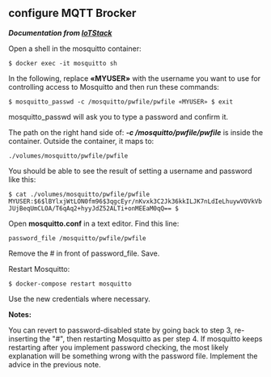 ## configure MQTT Brocker

***Documentation from [IoTStack](https://sensorsiot.github.io/IOTstack/Containers/Mosquitto/)***

Open a shell in the mosquitto container:

``
$ docker exec -it mosquitto sh
``

In the following, replace **«MYUSER»** with the username you want to use for controlling access to Mosquitto and then run these commands:

``
$ mosquitto_passwd -c /mosquitto/pwfile/pwfile «MYUSER» $ exit
``

mosquitto_passwd will ask you to type a password and confirm it.

The path on the right hand side of: ***-c /mosquitto/pwfile/pwfile*** is inside the container. Outside the container, it maps to:

``
./volumes/mosquitto/pwfile/pwfile
``

You should be able to see the result of setting a username and password like this:

``
$ cat ./volumes/mosquitto/pwfile/pwfile MYUSER:$6$lBYlxjWtLON0fm96$3qgcEyr/nKvxk3C2Jk36kkILJK7nLdIeLhuywVOVkVbJUjBeqUmCLOA/T6qAq2+hyyJdZ52ALTi+onMEEaM0qQ== $
``

Open **mosquitto.conf** in a text editor. Find this line:

``
password_file /mosquitto/pwfile/pwfile
``

Remove the # in front of password_file. Save.

Restart Mosquitto:

``
$ docker-compose restart mosquitto
``

Use the new credentials where necessary.

**Notes:**

You can revert to password-disabled state by going back to step 3, re-inserting the "#", then restarting Mosquitto as per step 4.
If mosquitto keeps restarting after you implement password checking, the most likely explanation will be something wrong with the password file. Implement the advice in the previous note.